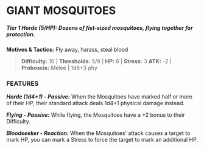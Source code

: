 # GIANT MOSQUITOES

##### **Tier 1 Horde (5/HP):** *Dozens of fist-sized mosquitoes, flying together for protection.*

**Motives & Tactics:** Fly away, harass, steal blood

> **Difficulty:** 10 | **Thresholds:** 5/9 | **HP:** 6 | **Stress:** 3
> **ATK:** -2 | **Proboscis:** Melee | 1d8+3 phy

### FEATURES

***Horde (1d4+1) - Passive:*** When the Mosquitoes have marked half or more of their HP, their standard attack deals 1d4+1 physical damage instead.

***Flying - Passive:*** While flying, the Mosquitoes have a +2 bonus to their Difficulty.

***Bloodseeker - Reaction:*** When the Mosquitoes’ attack causes a target to mark HP, you can mark a Stress to force the target to mark an additional HP.

